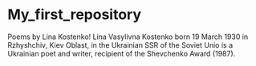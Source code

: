 # My_first_repository
 Poems by Lina Kostenko!
Lina Vasylivna Kostenko born 19 March 1930 in Rzhyshchiv, Kiev Oblast, in the Ukrainian SSR of the Soviet Unio is a Ukrainian poet and writer, recipient of the Shevchenko Award (1987).
